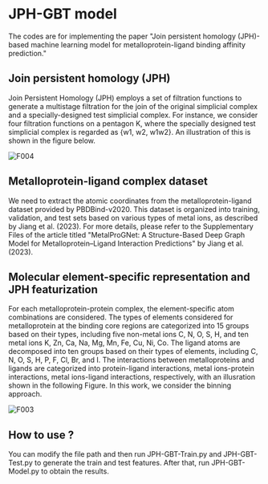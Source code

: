 
# JPH-GBT model
The codes are for implementing the paper "Join persistent homology (JPH)-based machine learning model for metalloprotein-ligand binding affinity prediction."

## Join persistent homology (JPH)
Join Persistent Homology (JPH) employs a set of filtration functions to generate a multistage filtration for the join of the original simplicial complex and a specially-designed test simplicial complex. For instance, we consider four filtration functions on a pentagon K, where the specially designed test simplicial complex is regarded as {w1, w2, w1w2}. An illustration of this is shown in the figure below.

![F004](https://github.com/user-attachments/assets/dcce1405-f8bf-455d-b391-6eb5f1098722)

## Metalloprotein-ligand complex dataset
We need to extract the atomic coordinates from the metalloprotein-ligand dataset provided by PBDBind-v2020. This dataset is organized into training, validation, and test sets based on various types of metal ions, as described by Jiang et al. (2023). For more details, please refer to the Supplementary Files of the article titled "MetalProGNet: A Structure-Based Deep Graph Model for Metalloprotein–Ligand Interaction Predictions" by Jiang et al.(2023).

## Molecular element-specific representation and JPH featurization
For each metalloprotein-protein complex, the element-specific atom combinations are considered. The types of elements considered for metalloprotein at the binding core regions are categorized into 15 groups based on their types, including five non-metal ions C, N, O, S, H, and ten metal ions K, Zn, Ca, Na, Mg, Mn, Fe, Cu, Ni, Co. The ligand atoms are decomposed into ten groups based on their types of elements, including C, N, O, S, H, P,  F, Cl, Br, and I. The interactions between metalloproteins and ligands are categorized into protein-ligand interactions, metal ions-protein interactions, metal ions-ligand interactions, respectively, with an illusration shown in the following Figure. In this work, we consider the binning approach.

![F003](https://github.com/user-attachments/assets/24a6afd6-1783-41a5-8552-3e07b2d1330f)


## How to use ?
You can modify the file path and then run JPH-GBT-Train.py and JPH-GBT-Test.py to generate the train and test features. After that, run JPH-GBT-Model.py to obtain the results. 
